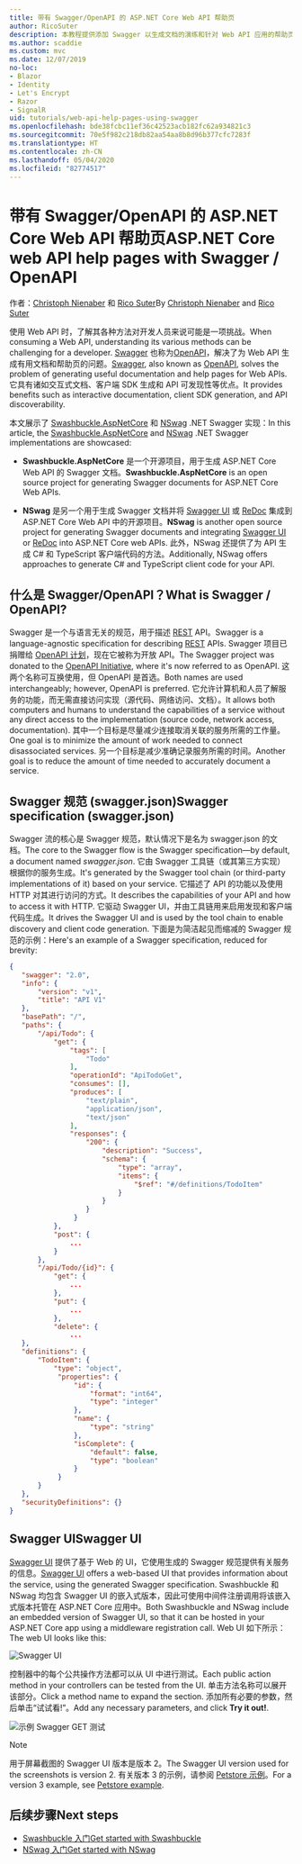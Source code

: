 ```yaml
---
title: 带有 Swagger/OpenAPI 的 ASP.NET Core Web API 帮助页
author: RicoSuter
description: 本教程提供添加 Swagger 以生成文档的演练和针对 Web API 应用的帮助页。
ms.author: scaddie
ms.custom: mvc
ms.date: 12/07/2019
no-loc:
- Blazor
- Identity
- Let's Encrypt
- Razor
- SignalR
uid: tutorials/web-api-help-pages-using-swagger
ms.openlocfilehash: bde38fcbc11ef36c42523acb182fc62a934821c3
ms.sourcegitcommit: 70e5f982c218db82aa54aa8b8d96b377cfc7283f
ms.translationtype: HT
ms.contentlocale: zh-CN
ms.lasthandoff: 05/04/2020
ms.locfileid: "82774517"
---
```

# <a name="aspnet-core-web-api-help-pages-with-swagger--openapi"></a><span data-ttu-id="bb6cb-103">带有 Swagger/OpenAPI 的 ASP.NET Core Web API 帮助页</span><span class="sxs-lookup"><span data-stu-id="bb6cb-103">ASP.NET Core web API help pages with Swagger / OpenAPI</span></span>

<span data-ttu-id="bb6cb-104">作者：[Christoph Nienaber](https://twitter.com/zuckerthoben) 和 [Rico Suter](https://blog.rsuter.com/)</span><span class="sxs-lookup"><span data-stu-id="bb6cb-104">By [Christoph Nienaber](https://twitter.com/zuckerthoben) and [Rico Suter](https://blog.rsuter.com/)</span></span>

<span data-ttu-id="bb6cb-105">使用 Web API 时，了解其各种方法对开发人员来说可能是一项挑战。</span><span class="sxs-lookup"><span data-stu-id="bb6cb-105">When consuming a Web API, understanding its various methods can be challenging for a developer.</span></span> <span data-ttu-id="bb6cb-106">[Swagger](https://swagger.io/) 也称为[OpenAPI](https://www.openapis.org/)，解决了为 Web API 生成有用文档和帮助页的问题。</span><span class="sxs-lookup"><span data-stu-id="bb6cb-106">[Swagger](https://swagger.io/), also known as [OpenAPI](https://www.openapis.org/), solves the problem of generating useful documentation and help pages for Web APIs.</span></span> <span data-ttu-id="bb6cb-107">它具有诸如交互式文档、客户端 SDK 生成和 API 可发现性等优点。</span><span class="sxs-lookup"><span data-stu-id="bb6cb-107">It provides benefits such as interactive documentation, client SDK generation, and API discoverability.</span></span>

<span data-ttu-id="bb6cb-108">本文展示了 [Swashbuckle.AspNetCore](https://github.com/domaindrivendev/Swashbuckle.AspNetCore) 和 [NSwag](https://github.com/RicoSuter/NSwag) .NET Swagger 实现：</span><span class="sxs-lookup"><span data-stu-id="bb6cb-108">In this article, the [Swashbuckle.AspNetCore](https://github.com/domaindrivendev/Swashbuckle.AspNetCore) and [NSwag](https://github.com/RicoSuter/NSwag) .NET Swagger implementations are showcased:</span></span>

* <span data-ttu-id="bb6cb-109">**Swashbuckle.AspNetCore** 是一个开源项目，用于生成 ASP.NET Core Web API 的 Swagger 文档。</span><span class="sxs-lookup"><span data-stu-id="bb6cb-109">**Swashbuckle.AspNetCore** is an open source project for generating Swagger documents for ASP.NET Core Web APIs.</span></span>

* <span data-ttu-id="bb6cb-110">**NSwag** 是另一个用于生成 Swagger 文档并将 [Swagger UI](https://swagger.io/swagger-ui/) 或 [ReDoc](https://github.com/Rebilly/ReDoc) 集成到 ASP.NET Core Web API 中的开源项目。</span><span class="sxs-lookup"><span data-stu-id="bb6cb-110">**NSwag** is another open source project for generating Swagger documents and integrating [Swagger UI](https://swagger.io/swagger-ui/) or [ReDoc](https://github.com/Rebilly/ReDoc) into ASP.NET Core web APIs.</span></span> <span data-ttu-id="bb6cb-111">此外，NSwag 还提供了为 API 生成 C# 和 TypeScript 客户端代码的方法。</span><span class="sxs-lookup"><span data-stu-id="bb6cb-111">Additionally, NSwag offers approaches to generate C# and TypeScript client code for your API.</span></span>

## <a name="what-is-swagger--openapi"></a><span data-ttu-id="bb6cb-112">什么是 Swagger/OpenAPI？</span><span class="sxs-lookup"><span data-stu-id="bb6cb-112">What is Swagger / OpenAPI?</span></span>

<span data-ttu-id="bb6cb-113">Swagger 是一个与语言无关的规范，用于描述 [REST](https://en.wikipedia.org/wiki/Representational_state_transfer) API。</span><span class="sxs-lookup"><span data-stu-id="bb6cb-113">Swagger is a language-agnostic specification for describing [REST](https://en.wikipedia.org/wiki/Representational_state_transfer) APIs.</span></span> <span data-ttu-id="bb6cb-114">Swagger 项目已捐赠给 [OpenAPI 计划](https://www.openapis.org/)，现在它被称为开放 API。</span><span class="sxs-lookup"><span data-stu-id="bb6cb-114">The Swagger project was donated to the [OpenAPI Initiative](https://www.openapis.org/), where it's now referred to as OpenAPI.</span></span> <span data-ttu-id="bb6cb-115">这两个名称可互换使用，但 OpenAPI 是首选。</span><span class="sxs-lookup"><span data-stu-id="bb6cb-115">Both names are used interchangeably; however, OpenAPI is preferred.</span></span> <span data-ttu-id="bb6cb-116">它允许计算机和人员了解服务的功能，而无需直接访问实现（源代码、网络访问、文档）。</span><span class="sxs-lookup"><span data-stu-id="bb6cb-116">It allows both computers and humans to understand the capabilities of a service without any direct access to the implementation (source code, network access, documentation).</span></span> <span data-ttu-id="bb6cb-117">其中一个目标是尽量减少连接取消关联的服务所需的工作量。</span><span class="sxs-lookup"><span data-stu-id="bb6cb-117">One goal is to minimize the amount of work needed to connect disassociated services.</span></span> <span data-ttu-id="bb6cb-118">另一个目标是减少准确记录服务所需的时间。</span><span class="sxs-lookup"><span data-stu-id="bb6cb-118">Another goal is to reduce the amount of time needed to accurately document a service.</span></span>

## <a name="swagger-specification-swaggerjson"></a><span data-ttu-id="bb6cb-119">Swagger 规范 (swagger.json)</span><span class="sxs-lookup"><span data-stu-id="bb6cb-119">Swagger specification (swagger.json)</span></span>

<span data-ttu-id="bb6cb-120">Swagger 流的核心是 Swagger 规范，默认情况下是名为 swagger.json 的文档。</span><span class="sxs-lookup"><span data-stu-id="bb6cb-120">The core to the Swagger flow is the Swagger specification&mdash;by default, a document named *swagger.json*.</span></span> <span data-ttu-id="bb6cb-121">它由 Swagger 工具链（或其第三方实现）根据你的服务生成。</span><span class="sxs-lookup"><span data-stu-id="bb6cb-121">It's generated by the Swagger tool chain (or third-party implementations of it) based on your service.</span></span> <span data-ttu-id="bb6cb-122">它描述了 API 的功能以及使用 HTTP 对其进行访问的方式。</span><span class="sxs-lookup"><span data-stu-id="bb6cb-122">It describes the capabilities of your API and how to access it with HTTP.</span></span> <span data-ttu-id="bb6cb-123">它驱动 Swagger UI，并由工具链用来启用发现和客户端代码生成。</span><span class="sxs-lookup"><span data-stu-id="bb6cb-123">It drives the Swagger UI and is used by the tool chain to enable discovery and client code generation.</span></span> <span data-ttu-id="bb6cb-124">下面是为简洁起见而缩减的 Swagger 规范的示例：</span><span class="sxs-lookup"><span data-stu-id="bb6cb-124">Here's an example of a Swagger specification, reduced for brevity:</span></span>

```json
{
   "swagger": "2.0",
   "info": {
       "version": "v1",
       "title": "API V1"
   },
   "basePath": "/",
   "paths": {
       "/api/Todo": {
           "get": {
               "tags": [
                   "Todo"
               ],
               "operationId": "ApiTodoGet",
               "consumes": [],
               "produces": [
                   "text/plain",
                   "application/json",
                   "text/json"
               ],
               "responses": {
                   "200": {
                       "description": "Success",
                       "schema": {
                           "type": "array",
                           "items": {
                               "$ref": "#/definitions/TodoItem"
                           }
                       }
                   }
                }
           },
           "post": {
               ...
           }
       },
       "/api/Todo/{id}": {
           "get": {
               ...
           },
           "put": {
               ...
           },
           "delete": {
               ...
   },
   "definitions": {
       "TodoItem": {
           "type": "object",
            "properties": {
                "id": {
                    "format": "int64",
                    "type": "integer"
                },
                "name": {
                    "type": "string"
                },
                "isComplete": {
                    "default": false,
                    "type": "boolean"
                }
            }
       }
   },
   "securityDefinitions": {}
}
```

## <a name="swagger-ui"></a><span data-ttu-id="bb6cb-125">Swagger UI</span><span class="sxs-lookup"><span data-stu-id="bb6cb-125">Swagger UI</span></span>

<span data-ttu-id="bb6cb-126">[Swagger UI](https://swagger.io/swagger-ui/) 提供了基于 Web 的 UI，它使用生成的 Swagger 规范提供有关服务的信息。</span><span class="sxs-lookup"><span data-stu-id="bb6cb-126">[Swagger UI](https://swagger.io/swagger-ui/) offers a web-based UI that provides information about the service, using the generated Swagger specification.</span></span> <span data-ttu-id="bb6cb-127">Swashbuckle 和 NSwag 均包含 Swagger UI 的嵌入式版本，因此可使用中间件注册调用将该嵌入式版本托管在 ASP.NET Core 应用中。</span><span class="sxs-lookup"><span data-stu-id="bb6cb-127">Both Swashbuckle and NSwag include an embedded version of Swagger UI, so that it can be hosted in your ASP.NET Core app using a middleware registration call.</span></span> <span data-ttu-id="bb6cb-128">Web UI 如下所示：</span><span class="sxs-lookup"><span data-stu-id="bb6cb-128">The web UI looks like this:</span></span>

![Swagger UI](web-api-help-pages-using-swagger/_static/swagger-ui.png)

<span data-ttu-id="bb6cb-130">控制器中的每个公共操作方法都可以从 UI 中进行测试。</span><span class="sxs-lookup"><span data-stu-id="bb6cb-130">Each public action method in your controllers can be tested from the UI.</span></span> <span data-ttu-id="bb6cb-131">单击方法名称可以展开该部分。</span><span class="sxs-lookup"><span data-stu-id="bb6cb-131">Click a method name to expand the section.</span></span> <span data-ttu-id="bb6cb-132">添加所有必要的参数，然后单击“试试看!”。</span><span class="sxs-lookup"><span data-stu-id="bb6cb-132">Add any necessary parameters, and click **Try it out!**.</span></span>

![示例 Swagger GET 测试](web-api-help-pages-using-swagger/_static/get-try-it-out.png)

> [!NOTE]
> <span data-ttu-id="bb6cb-134">用于屏幕截图的 Swagger UI 版本是版本 2。</span><span class="sxs-lookup"><span data-stu-id="bb6cb-134">The Swagger UI version used for the screenshots is version 2.</span></span> <span data-ttu-id="bb6cb-135">有关版本 3 的示例，请参阅 [Petstore 示例](https://petstore.swagger.io/)。</span><span class="sxs-lookup"><span data-stu-id="bb6cb-135">For a version 3 example, see [Petstore example](https://petstore.swagger.io/).</span></span>

## <a name="next-steps"></a><span data-ttu-id="bb6cb-136">后续步骤</span><span class="sxs-lookup"><span data-stu-id="bb6cb-136">Next steps</span></span>

* [<span data-ttu-id="bb6cb-137">Swashbuckle 入门</span><span class="sxs-lookup"><span data-stu-id="bb6cb-137">Get started with Swashbuckle</span></span>](xref:tutorials/get-started-with-swashbuckle)
* [<span data-ttu-id="bb6cb-138">NSwag 入门</span><span class="sxs-lookup"><span data-stu-id="bb6cb-138">Get started with NSwag</span></span>](xref:tutorials/get-started-with-nswag)

